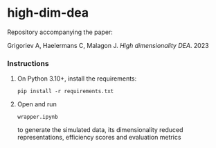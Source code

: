 # high-dim-dea
Repository accompanying the paper:

Grigoriev A, Haelermans C, Malagon J. _High dimensionality DEA_. 2023

### Instructions
1. On Python 3.10+, install the requirements:

    `pip install -r requirements.txt`

2. Open and run 

    `wrapper.ipynb`

    to generate the simulated data, its dimensionality reduced representations,
    efficiency scores and evaluation metrics
